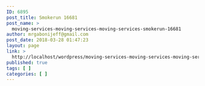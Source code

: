 ```yaml
---
ID: 6895
post_title: Smokerun 16681
post_name: >
  moving-services-moving-services-moving-services-smokerun-16681
author: mrgabonijeff@gmail.com
post_date: 2018-03-28 01:47:23
layout: page
link: >
  http://localhost/wordpress/moving-services-moving-services-moving-services-smokerun-16681/
published: true
tags: [ ]
categories: [ ]
---
```

